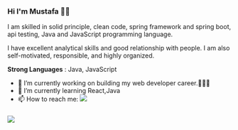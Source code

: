 ### Hi I'm Mustafa  👋🏼

I am skilled in solid principle, clean code, spring framework and spring boot, api testing,  Java and JavaScript programming language. 

I have excellent analytical skills and good relationship with people. I am also self-motivated, responsible, and highly organized.

**Strong Languages** : Java, JavaScript

- 🔭 I’m currently working on building my web developer career.👨🏻‍💻
- 🌱 I’m currently learning React,Java
- 📫 How to reach me: [![](https://img.shields.io/badge/linkedin-%230077B5.svg?&style=for-the-badge&logo=linkedin&logoColor=white)](https://www.linkedin.com/in/mustafa-unlu/)
###

[![](https://img.shields.io/twitter/follow/codeunlu?style=social)](https://www.twitter.com/codeunlu)
